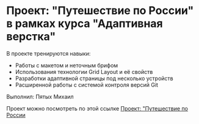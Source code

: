 # Проект: "Путешествие по России" в рамках курса "Адаптивная верстка"

В проекте тренируются навыки:
* Работы с макетом и неточным брифом
* Использования технологии Grid Layout и её свойств
* Разработки адаптивной страницы под несколько устройств
* Расширенной работы с системой контроля версий Git

Выполнил: Пятых Михаил

Проект можно посмотреть по этой ссылке [Проект: "Путешествие по России]("https://mikhailpyatykh.github.io/russian-travel/index.html)
